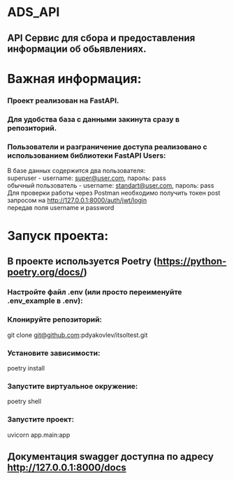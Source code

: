 # ADS_API
## API Сервис для сбора и предоставления информации об обьявлениях.
# Важная информация:
### Проект реализован на FastAPI.
### Для удобства база с данными закинута сразу в репозиторий.
### Пользователи и разграничение доступа реализовано с использованием библиотеки FastAPI Users:
В базе данных содержится два пользователя: \
superuser - username: super@user.com, пароль: pass \
обычный пользователь - username: standart@user.com, пароль: pass \
Для проверки работы через Postman необходимо получить токен post запросом на http://127.0.0.1:8000/auth/jwt/login \
передав поля username и password
# Запуск проекта:
## В проекте используется Poetry (https://python-poetry.org/docs/)
### Настройте файл .env (или просто переименуйте .env_example в .env):
### Клонируйте репозиторий:
git clone git@github.com:pdyakovlev/itsoltest.git
### Установите зависимости:
poetry install
### Запустите виртуальное окружение:
poetry shell
### Запустите проект:
uvicorn app.main:app
## Документация swagger доступна по адресу http://127.0.0.1:8000/docs
